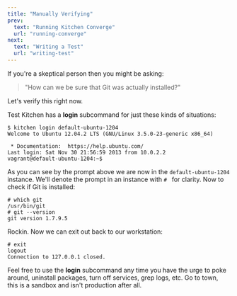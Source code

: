 ```yaml
---
title: "Manually Verifying"
prev:
  text: "Running Kitchen Converge"
  url: "running-converge"
next:
  text: "Writing a Test"
  url: "writing-test"
---
```


If you're a skeptical person then you might be asking:

> "How can we be sure that Git was actually installed?"

Let's verify this right now.

Test Kitchen has a **login** subcommand for just these kinds of situations:

~~~
$ kitchen login default-ubuntu-1204
Welcome to Ubuntu 12.04.2 LTS (GNU/Linux 3.5.0-23-generic x86_64)

 * Documentation:  https://help.ubuntu.com/
Last login: Sat Nov 30 21:56:59 2013 from 10.0.2.2
vagrant@default-ubuntu-1204:~$
~~~

As you can see by the prompt above we are now in the `default-ubuntu-1204` instance. We'll denote the prompt in an instance with `# ` for clarity. Now to check if Git is installed:

~~~
# which git
/usr/bin/git
# git --version
git version 1.7.9.5
~~~

Rockin. Now we can exit out back to our workstation:

~~~
# exit
logout
Connection to 127.0.0.1 closed.
~~~

Feel free to use the **login** subcommand any time you have the urge to poke around, uninstall packages, turn off services, grep logs, etc. Go to town, this is a sandbox and isn't production after all.
